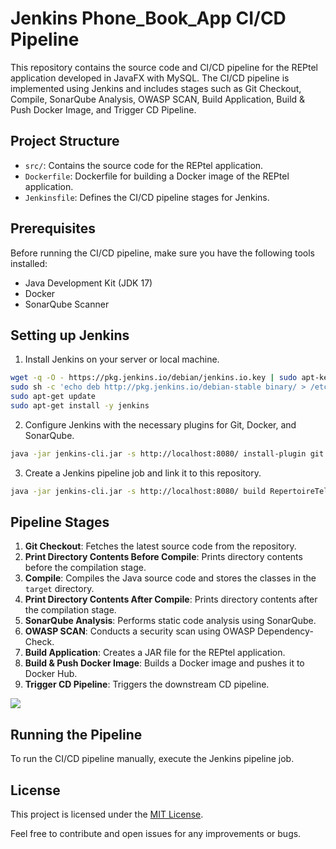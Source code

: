 
# Jenkins Phone_Book_App CI/CD Pipeline



This repository contains the source code and CI/CD pipeline for the REPtel application developed in JavaFX with MySQL. The CI/CD pipeline is implemented using Jenkins and includes stages such as Git Checkout, Compile, SonarQube Analysis, OWASP SCAN, Build Application, Build & Push Docker Image, and Trigger CD Pipeline.


## Project Structure
- `src/`: Contains the source code for the REPtel application.
- `Dockerfile`: Dockerfile for building a Docker image of the REPtel application.
- `Jenkinsfile`: Defines the CI/CD pipeline stages for Jenkins.

## Prerequisites

Before running the CI/CD pipeline, make sure you have the following tools installed:

- Java Development Kit (JDK 17)
- Docker
- SonarQube Scanner


## Setting up Jenkins

1. Install Jenkins on your server or local machine.
```bash 
wget -q -O - https://pkg.jenkins.io/debian/jenkins.io.key | sudo apt-key add -
sudo sh -c 'echo deb http://pkg.jenkins.io/debian-stable binary/ > /etc/apt/sources.list.d/jenkins.list'
sudo apt-get update
sudo apt-get install -y jenkins 
```


2. Configure Jenkins with the necessary plugins for Git, Docker, and SonarQube.
```bash 
java -jar jenkins-cli.jar -s http://localhost:8080/ install-plugin git docker sonar -restart
```
3. Create a Jenkins pipeline job and link it to this repository.
```bash 
java -jar jenkins-cli.jar -s http://localhost:8080/ build RepertoireTelephonique-CI-CD
```
## Pipeline Stages

1. **Git Checkout**: Fetches the latest source code from the repository.
2. **Print Directory Contents Before Compile**: Prints directory contents before the compilation stage.
3. **Compile**: Compiles the Java source code and stores the classes in the `target` directory.
4. **Print Directory Contents After Compile**: Prints directory contents after the compilation stage.
5. **SonarQube Analysis**: Performs static code analysis using SonarQube.
6. **OWASP SCAN**: Conducts a security scan using OWASP Dependency-Check.
7. **Build Application**: Creates a JAR file for the REPtel application.
8. **Build & Push Docker Image**: Builds a Docker image and pushes it to Docker Hub.
9. **Trigger CD Pipeline**: Triggers the downstream CD pipeline.


[](https://asset.cloudinary.com/drgzrvosx/7febc64c1a650866d0378ab155fd2d53)


![](https://res.cloudinary.com/drgzrvosx/image/upload/v1706781291/Screenshot_from_2024-01-31_23-59-09_baqd22.png)
## Running the Pipeline

To run the CI/CD pipeline manually, execute the Jenkins pipeline job.

## License

This project is licensed under the [MIT License](LICENSE).

Feel free to contribute and open issues for any improvements or bugs.


